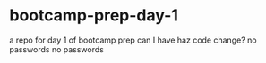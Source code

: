 # bootcamp-prep-day-1
a repo for day 1 of bootcamp prep
can I have haz code change?
no passwords
no passwords
